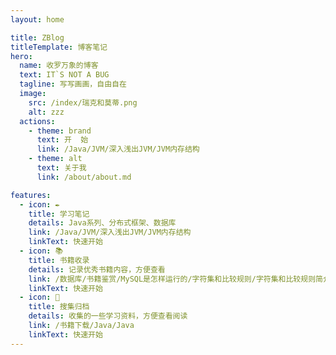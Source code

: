 ```yaml
---
layout: home

title: ZBlog
titleTemplate: 博客笔记
hero:
  name: 收罗万象的博客
  text: IT`S NOT A BUG
  tagline: 写写画画，自由自在
  image:
    src: /index/瑞克和莫蒂.png
    alt: zzz
  actions:
    - theme: brand
      text: 开  始
      link: /Java/JVM/深入浅出JVM/JVM内存结构
    - theme: alt
      text: 关于我
      link: /about/about.md

features:
  - icon: ✒️
    title: 学习笔记
    details: Java系列、分布式框架、数据库
    link: /Java/JVM/深入浅出JVM/JVM内存结构
    linkText: 快速开始
  - icon: 📚
    title: 书籍收录
    details: 记录优秀书籍内容，方便查看
    link: /数据库/书籍鉴赏/MySQL是怎样运行的/字符集和比较规则/字符集和比较规则简介
    linkText: 快速开始
  - icon: 📑
    title: 搜集归档
    details: 收集的一些学习资料，方便查看阅读
    link: /书籍下载/Java/Java
    linkText: 快速开始
---
```

